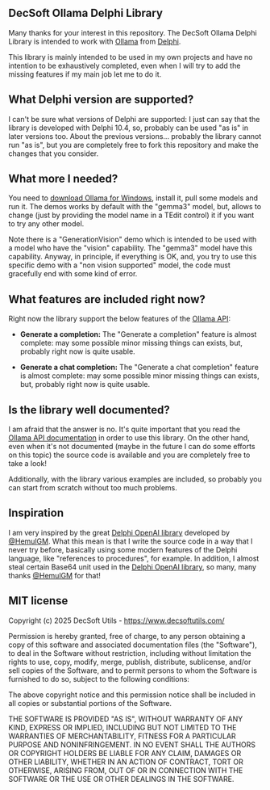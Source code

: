 
DecSoft Ollama Delphi Library
-----------------------------

Many thanks for your interest in this repository. The DecSoft Ollama Delphi
Library is intended to work with [Ollama](https://github.com/ollama/ollama)
from [Delphi]([Delphi](https://www.embarcadero.com/products/delphi)).

This library is mainly intended to be used in my own projects and have no
intention to be exhaustively completed, even when I will try to add the
missing features if my main job let me to do it.


What Delphi version are supported?
----------------------------------

I can't be sure what versions of Delphi are supported: I just can say that
the library is developed with Delphi 10.4, so, probably can be used "as is"
in later versions too. About the previous versions... probably the library
cannot run "as is", but you are completely free to fork this repository
and make the changes that you consider.


What more I needed?
-------------------

You need to [download Ollama for Windows](https://ollama.com/download/windows),
install it, pull some models and run it. The demos works by default with the
"gemma3" model, but, allows to change (just by providing the model name in a
TEdit control) it if you want to try any other model.

Note there is a "GenerationVision" demo which is intended to be used with a model
who have the "vision" capability. The "gemma3" model have this capability. Anyway,
in principle, if everything is OK, and, you try to use this specific demo with a
"non vision supported" model, the code must gracefully end with some kind of error.


What features are included right now?
-------------------------------------

Right now the library support the below features of the
[Ollama API](https://ollama.readthedocs.io/en/api/):

* **Generate a completion:** The "Generate a completion" feature is almost
complete: may some possible minor missing things can exists, but, probably
right now is quite usable.

* **Generate a chat completion:** The "Generate a chat completion" feature
is almost complete: may some possible minor missing things can exists, but,
probably right now is quite usable.


Is the library well documented?
-------------------------------

I am afraid that the answer is no. It's quite important that you read the
[Ollama API documentation](https://ollama.readthedocs.io/en/api/) in order
to use this library. On the other hand, even when it's not documented
(maybe in the future I can do some efforts on this topic)  the source code
is available and you are completely free to take a look!

Additionally, with the library various examples are included, so probably
you can start from scratch without too much problems.


Inspiration
-----------

I am very inspired by the great
[Delphi OpenAI library](https://github.com/HemulGM/DelphiOpenAI) developed
by [@HemulGM](https://github.com/HemulGM). What this mean is that I write
the source code in a way that I never try before, basically using some
modern features of the Delphi language, like "references to procedures",
for example. In addition, I almost steal certain Base64 unit used in
the [Delphi OpenAI library](https://github.com/HemulGM/DelphiOpenAI),
so many, many thanks [@HemulGM](https://github.com/HemulGM) for that!


MIT license
-----------

Copyright (c) 2025 DecSoft Utils - https://www.decsoftutils.com/

Permission is hereby granted, free of charge, to any person obtaining a copy
of this software and associated documentation files (the "Software"), to deal
in the Software without restriction, including without limitation the rights
to use, copy, modify, merge, publish, distribute, sublicense, and/or sell
copies of the Software, and to permit persons to whom the Software is
furnished to do so, subject to the following conditions:

The above copyright notice and this permission notice shall be included in all
copies or substantial portions of the Software.

THE SOFTWARE IS PROVIDED "AS IS", WITHOUT WARRANTY OF ANY KIND, EXPRESS OR
IMPLIED, INCLUDING BUT NOT LIMITED TO THE WARRANTIES OF MERCHANTABILITY,
FITNESS FOR A PARTICULAR PURPOSE AND NONINFRINGEMENT. IN NO EVENT SHALL THE
AUTHORS OR COPYRIGHT HOLDERS BE LIABLE FOR ANY CLAIM, DAMAGES OR OTHER
LIABILITY, WHETHER IN AN ACTION OF CONTRACT, TORT OR OTHERWISE, ARISING FROM,
OUT OF OR IN CONNECTION WITH THE SOFTWARE OR THE USE OR OTHER DEALINGS IN THE
SOFTWARE.